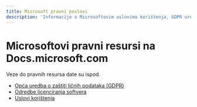 ```yaml
---
title: Microsoft pravni poslovi
description: 'Informacije o Microsoftovim uslovima korištenja, GDPR uredbi, zaštiti informacija, odredbama licenciranja softvera itd.'
---
```




# <a name="microsoft-legal-resources-on-docsmicrosoftcom"></a>Microsoftovi pravni resursi na Docs.microsoft.com

Veze do pravnih resursa date su ispod. 

- [Opća uredba o zaštiti ličnih podataka (GDPR)](/legal/gdpr)
- [Odredbe licenciranja softvera](information-protection/software-license-terms)
- [Uslovi korištenja](/legal/termsofuse)
